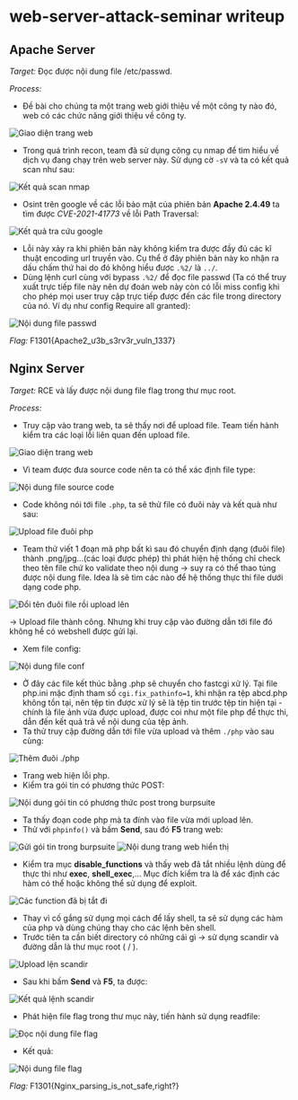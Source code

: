 # web-server-attack-seminar writeup

## Apache Server
*Target:* Đọc được nội dung file /etc/passwd.

*Process:*
- Đề bài cho chúng ta một trang web giới thiệu về một công ty nào đó, web có các chức năng giới thiệu về công ty. 

![Giao diện trang web](images/apache_1.jpg)

- Trong quá trình recon, team đã sử dụng công cụ nmap để tìm hiểu về dịch vụ đang chạy trên web server này.  Sử dụng cờ `-sV` và ta có kết quả scan như sau:

![Kết quả scan nmap](images/apache_2.jpg)

- Osint trên google về các lỗi bảo mật của phiên bản **Apache 2.4.49** ta tìm được *CVE-2021-41773* về lỗi Path Traversal:

![Kết quả tra cứu google](images/apache_3.jpg)

- Lỗi này xảy ra khi phiên bản này không kiểm tra được đầy đủ các kĩ thuật encoding url truyền vào. Cụ thể ở đây phiên bản này ko nhận ra dấu chấm thứ hai do đó không hiểu được `.%2/` là `../`.
- Dùng lệnh curl cùng với bypass `.%2/` để đọc file passwd (Ta có thể truy xuất trực tiếp file này nên dự đoán web này còn có lỗi miss config khi cho phép mọi user truy cập trực tiếp được đến các file trong directory của nó. Ví dụ như config Require all granted):

![Nội dung file passwd](images/apache_4.jpg)

*Flag:*  F1301{Apache2_ư3b_s3rv3r_vuln_1337}

## Nginx Server
*Target:* RCE và lấy được nội dung file flag trong thư mục root.

*Process:*
- Truy cập vào trang web, ta sẽ thấy nơi để upload file. Team tiến hành kiểm tra các loại lỗi liên quan đến upload file.

![Giao diện trang web](images/nginx_1.jpg)

- Vì team được đưa source code nên ta có thể xác định file type:

![Nội dung file source code](images/nginx_2.jpg)

- Code không nói tới file `.php`, ta sẽ thử file có đuôi này và kết quả như sau:

![Upload file đuôi php](images/nginx_3.jpg)

- Team thử viết 1 đoạn mã php bất kì sau đó chuyển định dạng (đuôi file) thành .png/jpg...(các loại được phép) thì phát hiện hệ thống chỉ check theo tên file chứ ko validate theo nội dung &rarr; suy ra có thể thao túng được nội dung file. Idea là sẽ tìm các nào để hệ thống thực thi file dưới dạng code php.

![Đổi tên đuôi file rồi upload lên](images/nginx_4.jpg)

&rarr; Upload file thành công. Nhưng khi truy cập vào đường dẫn tới file đó không hề có webshell được gửi lại.
- Xem file config:

![Nội dung file conf](images/nginx_5.jpg)

- Ở đây các file kết thúc bằng .php sẽ chuyển cho fastcgi xử lý. Tại file php.ini mặc định tham số `cgi.fix_pathinfo=1`, khi nhận ra tệp abcd.php không tồn tại, nên tệp tin được xử lý sẽ là tệp tin trước tệp tin hiện tại - chính là file ảnh vừa được upload, được coi như một file php để thực thi, dẫn đến kết quả trả về nội dung của tệp ảnh.
- Ta thử truy cập đường dẫn tới file vừa upload và thêm `./php` vào sau cùng:

![Thêm đuôi ./php](images/nginx_6.jpg)

- Trang web hiện lỗi php.
- Kiểm tra gói tin có phương thức POST:

![Nội dung gói tin có phương thức post trong burpsuite](images/nginx_7.jpg)

- Ta thấy đoạn code php mà ta đính vào file vừa mới upload lên.
- Thử với `phpinfo()` và bấm **Send**, sau đó **F5** trang web:

![Gửi gói tin trong burpsuite](images/nginx_8.jpg)
![Nội dung trang web hiển thị](images/nginx_9.jpg)

- Kiểm tra mục **disable_functions** và thấy web đã tắt nhiều lệnh dùng để thực thi như **exec**, **shell_exec**,... Mục đích kiểm tra là để xác định các hàm có thể hoặc không thể sử dụng để exploit.

![Các function đã bị tắt đi](images/nginx_10.jpg)

- Thay vì cố gắng sử dụng mọi cách để lấy shell, ta sẽ sử dụng các hàm của php và dùng chúng thay cho các lệnh bên shell.
- Trước tiên ta cần biết directory có những cái gì &rarr; sử dụng scandir và đường dẫn là thư mục root ( / ).

![Upload lện scandir](images/nginx_11.jpg)

- Sau khi bấm **Send** và **F5**, ta được:

![Kết quả lệnh scandir](images/nginx_12.jpg)

- Phát hiện file flag trong thư mục này, tiến hành sử dụng readfile: 

![Đọc nội dung file flag](images/nginx_13.jpg)

- Kết quả:

![Nội dung file flag](images/nginx_14.jpg)

*Flag:* F1301{Nginx_parsing_is_not_safe,right?}